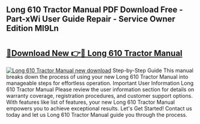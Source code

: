 ## Long 610 Tractor Manual PDF Download Free - Part-xWi User Guide Repair - Service Owner Edition Ml9Ln

# <h2><a href="http://bc19491.oget.top/?id=Long+610+Tractor+Manual">🔗Download New 👉🔴 Long 610 Tractor Manual</a></h2>

[![Long 610 Tractor Manual new download](https://i.imgur.com/5g1atiW.png)](http://bc19491.oget.top/?id=Long+610+Tractor+Manual)
Step-by-Step Guide This manual breaks down the process of using your new Long 610 Tractor Manual into manageable steps for effortless operation. Important User Information Long 610 Tractor Manual Please review the user information section for details on warranty coverage, registration procedures, and customer support options. With features like list of features, your new Long 610 Tractor Manual empowers you to achieve exceptional results. Let's Get Started! Contact us today and let us Long 610 Tractor Manual guide you through the process.
